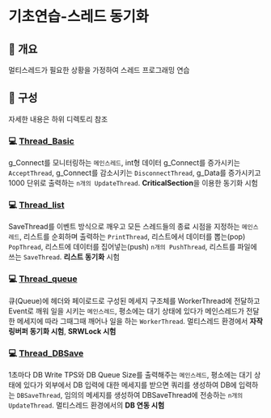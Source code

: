 # 기초연습-스레드 동기화
## 📢 개요
 멀티스레드가 필요한 상황을 가정하여 스레드 프로그래밍 연습
  
## 📑 구성
  자세한 내용은 하위 디렉토리 참조

### 💻 [Thread_Basic](https://github.com/kbm0996/-CppBasic-ThreadBasic/tree/master/1%20Thread_Basic)
 g_Connect를 모니터링하는 `메인스레드`, int형 데이터 g_Connect를 증가시키는 `AcceptThread`, g_Connect를 감소시키는 `DisconnectThread`, g_Data를 증가시키고 1000 단위로 출력하는 `n개의 UpdateThread`. **CriticalSection**을 이용한 동기화 시험

  
### 💻 [Thread_list](https://github.com/kbm0996/-CppBasic-ThreadBasic/tree/master/2%20Thread_list)
 SaveThread를 이벤트 방식으로 깨우고 모든 스레드들의 종료 시점을 지정하는 `메인스레드`, 리스트를 순회하며 출력하는 `PrintThread`, 리스트에서 데이터를 뽑는(pop) `PopThread`, 리스트에 데이터를 집어넣는(push) `n개의 PushThread`, 리스트를 파일에 쓰는 `SaveThread`. **리스트 동기화** 시험


### 💻 [Thread_queue](https://github.com/kbm0996/-CppBasic-ThreadBasic/tree/master/2%20Thread_queue)
 큐(Queue)에 헤더와 페이로드로 구성된 메세지 구조체를 WorkerThread에 전달하고 Event로 깨워 일을 시키는 `메인스레드`, 평소에는 대기 상태에 있다가 메인스레드가 전달한 메세지에 따라 그때그때 깨어나 일을 하는 `WorkerThread`. 멀티스레드 환경에서 **자작 링버퍼 동기화 시험**, **SRWLock 시험**
 
  
### 💻 [Thread_DBSave](https://github.com/kbm0996/-CppBasic-ThreadBasic/tree/master/3%20Thread_DBSave)
 1초마다 DB Write TPS와 DB Queue Size를 출력해주는 `메인스레드`, 평소에는 대기 상태에 있다가 외부에서 DB 입력에 대한 메세지를 받으면 쿼리를 생성하여 DB에 입력하는 `DBSaveThread`, 임의의 메세지를 생성하여 DBSaveThread에 전송하는 `n개의 UpdateThread`. 멀티스레드 환경에서의 **DB 연동 시험**
  
